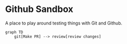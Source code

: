 # Github Sandbox

A place to play around testing things with Git and Github.

```mermaid
graph TD
    git[Make PR] --> review[review changes]
```